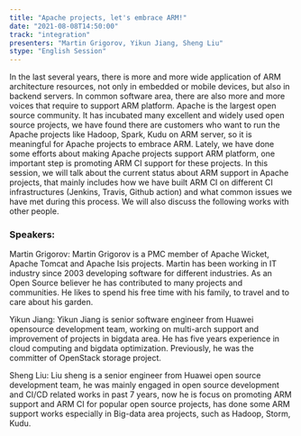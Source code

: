 ```yaml
---
title: "Apache projects, let's embrace ARM!"
date: "2021-08-08T14:50:00" 
track: "integration"
presenters: "Martin Grigorov, Yikun Jiang, Sheng Liu"
stype: "English Session"
---
```

In the last several years, there is more and more wide application of ARM architecture resources, not only in embedded or mobile devices, but also in backend servers. In common software area, there are also more and more voices that require to support ARM platform. Apache is the largest open source community. It has incubated many excellent and widely used open source projects, we have found there are customers who want to run the Apache projects like Hadoop, Spark, Kudu on ARM server, so it is meaningful for Apache projects to embrace ARM.
 Lately, we have done some efforts about making Apache projects support ARM platform, one important step is promoting ARM CI support for these projects. In this session, we will talk about the current status about ARM support in Apache projects, that mainly includes how we have built ARM CI on different CI infrastructures (Jenkins, Travis, Github action) and what common issues we have met during this process. We will also discuss the following works with other people.
 ### Speakers: 
 Martin Grigorov: Martin Grigorov is a PMC member of Apache Wicket, Apache Tomcat and Apache Isis projects. Martin has been working in IT industry since 2003 developing software for different industries. As an Open Source believer he has contributed to many projects and communities. He likes to spend his free time with his family, to travel and to care about his garden.

Yikun Jiang: Yikun Jiang is senior software engineer from Huawei opensource development team, working on multi-arch support and improvement of projects in bigdata area. He has five years experience in cloud computing and bigdata optimization. Previously, he was the committer of OpenStack storage project.

Sheng Liu: Liu sheng is a senior engineer from Huawei open source development team, he was mainly engaged in open source development and CI/CD related works in past 7 years, now he is focus on promoting ARM support and ARM CI for popular open source projects, has done some ARM support works especially in Big-data area projects, such as Hadoop, Storm, Kudu.